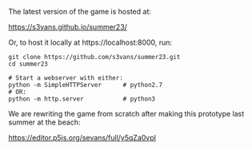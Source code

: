 The latest version of the game is hosted at: 

https://s3vans.github.io/summer23/

Or, to host it locally at https://localhost:8000, run:

```
git clone https://github.com/s3vans/summer23.git
cd summer23

# Start a webserver with either:
python -m SimpleHTTPServer      # python2.7
# OR:
python -m http.server           # python3
```

We are rewriting the game from scratch after making this prototype last summer
at the beach:

https://editor.p5js.org/sevans/full/y5qZa0vpI

